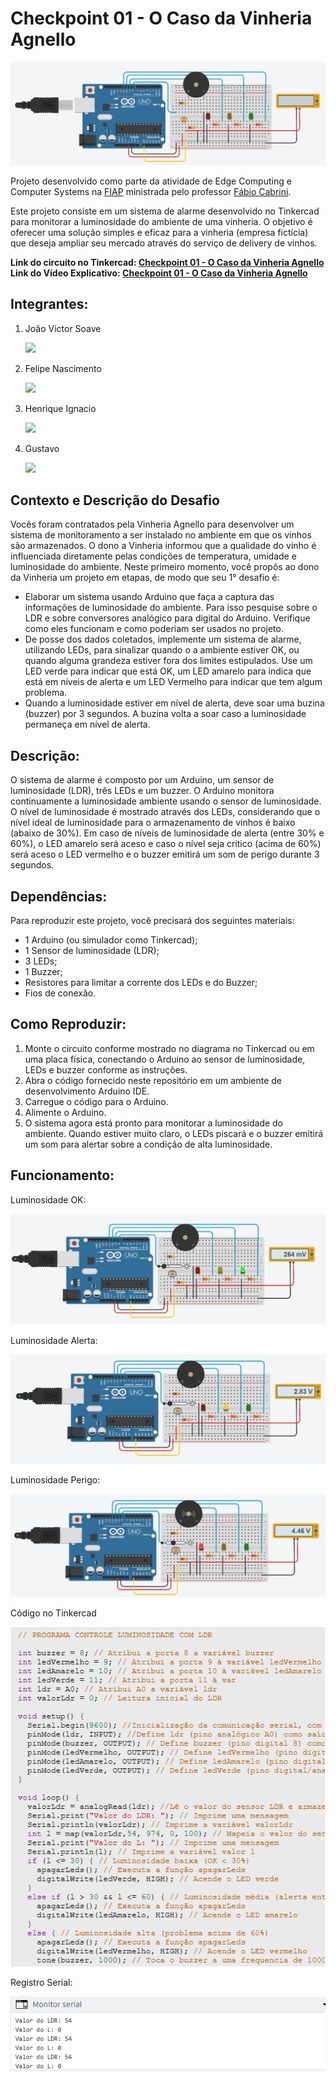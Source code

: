 <h1>Checkpoint 01 - O Caso da Vinheria Agnello</h1>
<img src="img/circuitoCompleto.png">
<p>Projeto desenvolvido como parte da atividade de Edge Computing e Computer Systems na <a href="">FIAP</a> ministrada pelo professor <a href="https://www.linkedin.com/in/fabio-cabrini?miniProfileUrn=urn%3Ali%3Afs_miniProfile%3AACoAAA4IttQBKDdr5cvPzUTzpVSkZFkQM-qKngk&lipi=urn%3Ali%3Apage%3Ad_flagship3_search_srp_all%3B3UXPOnpXR6qTOU9g%2FnseBQ%3D%3D" target="_blank">Fábio Cabrini</a>.</p>
<p>Este projeto consiste em um sistema de alarme desenvolvido no Tinkercad para monitorar a luminosidade do ambiente de uma vinheria. O objetivo é oferecer uma solução simples e eficaz para a vinheria (empresa fictícia) que deseja ampliar seu mercado através do serviço de delivery de vinhos.</p>
<strong>Link do circuíto no Tinkercad: <a href="https://www.tinkercad.com/things/6XkaoIcddoI-checkpoint-01-o-caso-da-vinheria-agnello?sharecode=-Q2lourL5RZWIIbr1KeHDirmnVRXhNf9TnNRq1CRUdM">Checkpoint 01 - O Caso da Vinheria Agnello</a></strong>
<br>
<strong>Link do Vídeo Explicativo: <a href="https://www.youtube.com/watch?v=15n1oPt4sAI">Checkpoint 01 - O Caso da Vinheria Agnello</a></strong>

<h2>Integrantes: </h2>
<ol>
  <li>
    <p>João Victor Soave</p>
    <a href="https://github.com/siigAprendiz"><img src="https://img.shields.io/badge/GitHub-100000?style=for-the-badge&logo=github&logoColor=white"></a>
  </li>
  <li>
    <p>Felipe Nascimento</p>
    <a href="https://github.com/felipe3103"><img src="https://img.shields.io/badge/GitHub-100000?style=for-the-badge&logo=github&logoColor=white"></a>
  </li>
    <li>
    <p>Henrique Ignacio</p>
    <a href="https://github.com/henriqueignacio"><img src="https://img.shields.io/badge/GitHub-100000?style=for-the-badge&logo=github&logoColor=white"></a>
  </li>
    <li>
    <p>Gustavo</p>
    <a><img src="https://img.shields.io/badge/GitHub-100000?style=for-the-badge&logo=github&logoColor=white"></a>
  </li>
</ol>

<h2>Contexto e Descrição do Desafio</h2>
<p>Vocês foram contratados pela Vinheria Agnello para desenvolver um sistema de monitoramento a ser instalado 
no ambiente em que os vinhos são armazenados. O dono a Vinheria informou que a qualidade do vinho é 
influenciada diretamente pelas condições de temperatura, umidade e luminosidade do ambiente. Neste 
primeiro momento, você propôs ao dono da Vinheria um projeto em etapas, de modo que seu 1° desafio é:</p>
<ul>
  <li>Elaborar um sistema usando Arduino que faça a captura das informações de luminosidade do ambiente. Para 
isso pesquise sobre o LDR e sobre conversores analógico para digital do Arduino. Verifique como eles 
funcionam e como poderiam ser usados no projeto.</li>
  <li>De posse dos dados coletados, implemente um sistema de alarme, utilizando LEDs, para sinalizar quando o a 
ambiente estiver OK, ou quando alguma grandeza estiver fora dos limites estipulados. Use um LED verde 
para indicar que está OK, um LED amarelo para indica que está em níveis de alerta e um LED Vermelho para 
indicar que tem algum problema.</li>
  <li>Quando a luminosidade estiver em nível de alerta, deve soar uma buzina (buzzer) por 3 segundos. A buzina 
volta a soar caso a luminosidade permaneça em nível de alerta.</li>
</ul>

<h2>Descrição: </h2>
<p>O sistema de alarme é composto por um Arduino, um sensor de luminosidade (LDR), três LEDs e um buzzer. O Arduino monitora continuamente a luminosidade ambiente usando o sensor de luminosidade. O nível de luminosidade é mostrado através dos LEDs, considerando que o nível ideal de luminosidade para o armazenamento de vinhos é baixo (abaixo de 30%). Em caso de níveis de luminosidade de alerta (entre 30% e 60%), o LED amarelo será aceso e caso o nível seja crítico (acima de 60%) será aceso o LED vermelho e o buzzer emitirá um som de perigo durante 3 segundos.</p>

<h2>Dependências: </h2>
<p>Para reproduzir este projeto, você precisará dos seguintes materiais: </p>
<ul>
  <li>1 Arduino (ou simulador como Tinkercad);</li>
  <li>1 Sensor de luminosidade (LDR);</li>
  <li>3 LEDs;</li>
  <li>1 Buzzer;</li>
  <li>Resistores para limitar a corrente dos LEDs e do Buzzer;</li>
  <li>Fios de conexão.</li>
</ul>

<h2>Como Reproduzir: </h2>
<ol>
  <li>Monte o circuito conforme mostrado no diagrama no Tinkercad ou em uma placa física, conectando o Arduino ao sensor de luminosidade, LEDs e buzzer conforme as instruções.</li>
  <li>Abra o código fornecido neste repositório em um ambiente de desenvolvimento Arduino IDE.</li>
  <li>Carregue o código para o Arduino.</li>
  <li>Alimente o Arduino.</li>
  <li>O sistema agora está pronto para monitorar a luminosidade do ambiente. Quando estiver muito claro, o LEDs piscará e o buzzer emitirá um som para alertar sobre a condição de alta luminosidade.</li>
</ol>

<h2>Funcionamento: </h2>
<p>Luminosidade OK: </p>
<img src="img/testeOk.png" alt="Teste OK">
<p>Luminosidade Alerta: </p>
<img src="img/testeAlerta.png" alt="Teste Alerta">
<p>Luminosidade Perigo: </p>
<img src="img/testePerigo.png" alt="Teste Perigo">
<p>Código no Tinkercad</p>
<img src="img/codigoTinkerCad.png" alt="Código Tinkercad">
<p>Registro Serial: </p>
<img src="img/SerialRegister.png" alt="Registro Serial">



